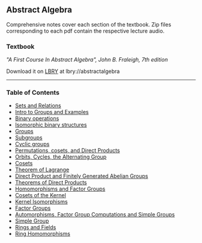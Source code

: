 ## Abstract Algebra
Comprehensive notes cover each section of the textbook. Zip files corresponding
to each pdf contain the respective lecture audio.

### Textbook
*"A First Course In Abstract Algebra", John B. Fraleigh, 7th edition*

Download it on [LBRY](https://lbry.io/) at lbry://abstractalgebra

___

### Table of Contents
* [Sets and
  Relations](https://github.com/jaybutera/Abstract-Algebra/blob/master/Sets%20and%20Relations.pdf)
* [Intro to Groups and
  Examples](https://github.com/jaybutera/Abstract-Algebra/blob/master/Intro%20and%20Examples.pdf)
* [Binary
  operations](https://github.com/jaybutera/Abstract-Algebra/blob/master/Binary%20Operations.pdf)
* [Isomorphic binary
  structures](https://github.com/jaybutera/Abstract-Algebra/blob/master/Sec%203_%20Isomorphic%20binary%20structures.pdf)
* [Groups](https://github.com/jaybutera/Abstract-Algebra/blob/master/Sec%204_%20Groups.pdf)
* [Subgroups](https://github.com/jaybutera/Abstract-Algebra/blob/master/Subgroups.pdf)
* [Cyclic
  groups](https://github.com/jaybutera/Abstract-Algebra/blob/master/Cyclic%20Groups.pdf)
* [Permutations, cosets, and Direct
  Products](https://github.com/jaybutera/Abstract-Algebra/blob/master/Permutations_%20cosets_%20and%20Direct%20Products.pdf)
* [Orbits, Cycles, the Alternating
  Group](https://github.com/jaybutera/Abstract-Algebra/blob/master/Orbits_%20Cycles_%20the%20Alternating%20Group.pdf)
* [Cosets](https://github.com/jaybutera/Abstract-Algebra/blob/master/Cosets%20_%20Theorem%20of%20Lagrange.pdf)
* [Theorem of
  Lagrange](https://github.com/jaybutera/Abstract-Algebra/blob/master/Theorem%20of%20Lagrange.pdf)
* [Direct Product and Finitely Generated Abelian
  Groups](https://github.com/jaybutera/Abstract-Algebra/blob/master/Direct%20Products%20and%20Finitely%20Generated%20Abelian%20Groups_.pdf)
* [Theorems of Direct
  Products](https://github.com/jaybutera/Abstract-Algebra/blob/master/Theorems%20of%20Direct%20Products.pdf)
* [Homomorphisms and Factor
  Groups](https://github.com/jaybutera/Abstract-Algebra/blob/master/Homomorphisms%20and%20Factor%20Groups.pdf)
* [Cosets of the
  Kernel](https://github.com/jaybutera/Abstract-Algebra/blob/master/Cosets%20of%20the%20Kernel.pdf)
* [Kernel
  Isomorphisms](https://github.com/jaybutera/Abstract-Algebra/blob/master/Kernel%20Isomorphisms.pdf)
* [Factor
  Groups](https://github.com/jaybutera/Abstract-Algebra/blob/master/Factor%20Groups.pdf)
* [Automorphisms, Factor Group Computations and Simple
  Groups](https://github.com/jaybutera/Abstract-Algebra/blob/master/Automorphisms_%20Factor%20Group%20Computations_%20and%20Simple%20Groups.pdf)
* [Simple
  Group](https://github.com/jaybutera/Abstract-Algebra/blob/master/Simple%20Group.pdf)
* [Rings and
  Fields](https://github.com/jaybutera/Abstract-Algebra/blob/master/Simple%20Group.pdf)
* [Ring Homomorphisms]()

